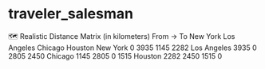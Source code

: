 # traveler_salesman
🗺️ Realistic Distance Matrix (in kilometers)
From → To	New York	Los Angeles	Chicago	Houston
New York	0	3935	1145	2282
Los Angeles	3935	0	2805	2450
Chicago	1145	2805	0	1515
Houston	2282	2450	1515	0
